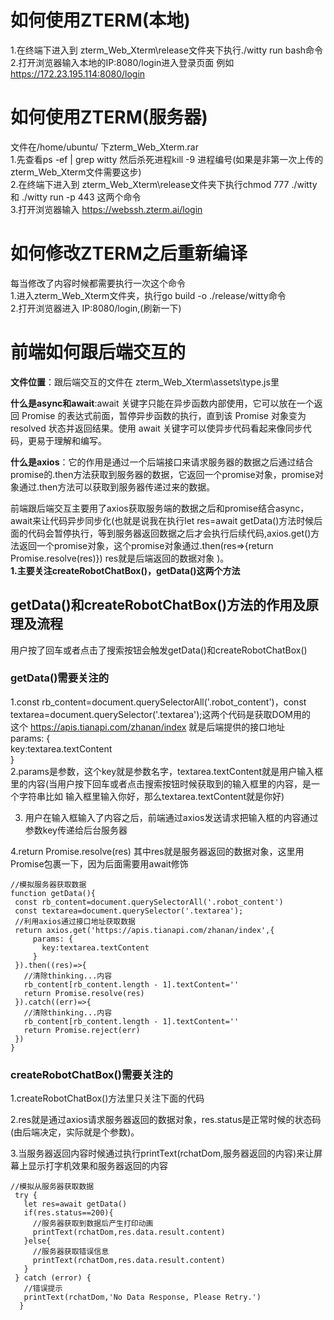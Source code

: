 # 如何使用ZTERM(本地)
1.在终端下进入到 zterm_Web_Xterm\release文件夹下执行./witty run bash命令  
2.打开浏览器输入本地的IP:8080/login进入登录页面 例如 https://172.23.195.114:8080/login
# 如何使用ZTERM(服务器)
文件在/home/ubuntu/ 下zterm_Web_Xterm.rar   
1.先查看ps -ef | grep witty 然后杀死进程kill -9 进程编号(如果是非第一次上传的zterm_Web_Xterm文件需要这步)  
2.在终端下进入到 zterm_Web_Xterm\release文件夹下执行chmod 777 ./witty 和 ./witty run -p 443 这两个命令  
3.打开浏览器输入 https://webssh.zterm.ai/login  
# 如何修改ZTERM之后重新编译
每当修改了内容时候都需要执行一次这个命令  
1.进入zterm_Web_Xterm文件夹，执行go build -o ./release/witty命令  
2.打开浏览器进入 IP:8080/login,(刷新一下)  
# 前端如何跟后端交互的
**文件位置**：跟后端交互的文件在 zterm_Web_Xterm\assets\type.js里  

**什么是async和await**:await 关键字只能在异步函数内部使用，它可以放在一个返回 Promise 的表达式前面，暂停异步函数的执行，直到该 Promise 对象变为 resolved 状态并返回结果。使用 await 关键字可以使异步代码看起来像同步代码，更易于理解和编写。  

**什么是axios**：它的作用是通过一个后端接口来请求服务器的数据之后通过结合promise的.then方法获取到服务器的数据，它返回一个promise对象，promise对象通过.then方法可以获取到服务器传递过来的数据。

前端跟后端交互主要用了axios获取服务端的数据之后和promise结合async，await来让代码异步同步化(也就是说我在执行let res=await getData()方法时候后面的代码会暂停执行，等到服务器返回数据之后才会执行后续代码,axios.get()方法返回一个promise对象，这个promise对象通过.then(res=>{return Promise.resolve(res)}) res就是后端返回的数据对象 )。  
**1.主要关注createRobotChatBox()，getData()这两个方法**  

## getData()和createRobotChatBox()方法的作用及原理及流程
  用户按了回车或者点击了搜索按钮会触发getData()和createRobotChatBox()  
  ### getData()需要关注的
  1.const rb_content=document.querySelectorAll('.robot_content')，const textarea=document.querySelector('.textarea');这两个代码是获取DOM用的  
  这个 https://apis.tianapi.com/zhanan/index 就是后端提供的接口地址  
  params: {    
      key:textarea.textContent  
  }  
  2.params是参数，这个key就是参数名字，textarea.textContent就是用户输入框里的内容(当用户按下回车或者点击搜索按钮时候获取到的输入框里的内容，是一个字符串比如 输入框里输入你好，那么textarea.textContent就是你好)  
   
  3. 用户在输入框输入了内容之后，前端通过axios发送请求把输入框的内容通过参数key传递给后台服务器  
   
  4.return Promise.resolve(res) 其中res就是服务器返回的数据对象，这里用Promise包裹一下，因为后面需要用await修饰
   
   ```
   //模拟服务器获取数据
  function getData(){
    const rb_content=document.querySelectorAll('.robot_content')
    const textarea=document.querySelector('.textarea');
    //利用axios通过接口地址获取数据
    return axios.get('https://apis.tianapi.com/zhanan/index',{
        params: {  
          key:textarea.textContent
        }       
    }).then((res)=>{
      //清除thinking...内容
      rb_content[rb_content.length - 1].textContent=''  
      return Promise.resolve(res)
    }).catch((err)=>{
      //清除thinking...内容
      rb_content[rb_content.length - 1].textContent=''  
      return Promise.reject(err)
    })
  }
```
  ### createRobotChatBox()需要关注的 
  
   1.createRobotChatBox()方法里只关注下面的代码  
  
   2.res就是通过axios请求服务器返回的数据对象，res.status是正常时候的状态码(由后端决定，实际就是个参数)。  
   
   3.当服务器返回内容时候通过执行printText(rchatDom,服务器返回的内容)来让屏幕上显示打字机效果和服务器返回的内容  
    
   ```
   //模拟从服务器获取数据
    try {
      let res=await getData()
      if(res.status==200){
        //服务器获取到数据后产生打印动画
        printText(rchatDom,res.data.result.content)
      }else{
        //服务器获取错误信息
        printText(rchatDom,res.data.result.content)
      }
    } catch (error) {
      //错误提示
      printText(rchatDom,'No Data Response, Please Retry.')
     }
  ```

